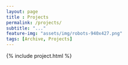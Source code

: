 ```yaml
--- 
layout: page
title : Projects
permalink: /projects/
subtitle: "..." 
feature-img: "assets/img/robots-940x427.png"
tags: [Archive, Projects]
---
```


{% include project.html %}